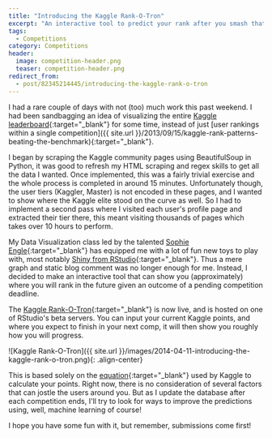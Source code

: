 ```yaml
---
title: "Introducing the Kaggle Rank-O-Tron"
excerpt: "An interactive tool to predict your rank after you smash that next Kaggle competition!"
tags:
  - Competitions
category: Competitions
header:
  image: competition-header.png
  teaser: competition-header.png
redirect_from:
  - post/82345214445/introducing-the-kaggle-rank-o-tron
---
```


I had a rare couple of days with not (too) much work this past weekend. I had been sandbagging an idea of visualizing the entire [Kaggle leaderboard](http://www.kaggle.com/users){:target="_blank"} for some time, instead of just [user rankings within a single competition]({{ site.url }}/2013/09/15/kaggle-rank-patterns-beating-the-benchmark){:target="_blank"}.

I began by scraping the Kaggle community pages using BeautifulSoup in Python, it was good to refresh my HTML scraping and regex skills to get all the data I wanted. Once implemented, this was a fairly trivial exercise and the whole process is completed in around 15 minutes. Unfortunately though, the user tiers (Kaggler, Master) is not encoded in these pages, and I wanted to show where the Kaggle elite stood on the curve as well. So I had to implement a second pass where I visited each user's profile page and extracted their tier there, this meant visiting thousands of pages which takes over 10 hours to perform.

My Data Visualization class led by the talented [Sophie Engle](http://sjengle.cs.usfca.edu/){:target="_blank"} has equipped me with a lot of fun new toys to play with, most notably [Shiny from RStudio](http://www.rstudio.com/shiny/){:target="_blank"}. Thus a mere graph and static blog comment was no longer enough for me. Instead, I decided to make an interactive tool that can show you (approximately) where you will rank in the future given an outcome of a pending competition deadline.

The [Kaggle Rank-O-Tron](http://rankotron.trevorstephens.com/){:target="_blank"} is now live, and is hosted on one of RStudio's beta servers. You can input your current Kaggle points, and where you expect to finish in your next comp, it will then show you roughly how you will progress.

![Kaggle Rank-O-Tron]({{ site.url }}/images/2014-04-11-introducing-the-kaggle-rank-o-tron.png){: .align-center}

This is based solely on the [equation](https://www.kaggle.com/wiki/UserRankingAndTierSystem){:target="_blank"} used by Kaggle to calculate your points. Right now, there is no consideration of several factors that can jostle the users around you. But as I update the database after each competition ends, I'll try to look for ways to improve the predictions using, well, machine learning of course!

I hope you have some fun with it, but remember, submissions come first!
